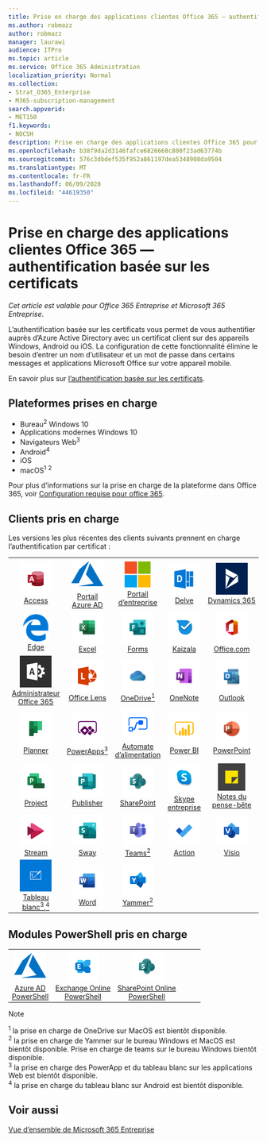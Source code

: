 ```yaml
---
title: Prise en charge des applications clientes Office 365 — authentification basée sur les certificats
ms.author: robmazz
author: robmazz
manager: laurawi
audience: ITPro
ms.topic: article
ms.service: Office 365 Administration
localization_priority: Normal
ms.collection:
- Strat_O365_Enterprise
- M365-subscription-management
search.appverid:
- MET150
f1.keywords:
- NOCSH
description: Prise en charge des applications clientes Office 365 pour l’authentification basée sur les certificats.
ms.openlocfilehash: b38f9da2d3146fafce6826668c800f23ad63774b
ms.sourcegitcommit: 576c3dbdef535f952a861197dea5348908da9504
ms.translationtype: MT
ms.contentlocale: fr-FR
ms.lasthandoff: 06/09/2020
ms.locfileid: "44619350"
---
```

# <a name="office-365-client-app-support--certificate-based-authentication"></a>Prise en charge des applications clientes Office 365 — authentification basée sur les certificats

*Cet article est valable pour Office 365 Entreprise et Microsoft 365 Entreprise*.

L’authentification basée sur les certificats vous permet de vous authentifier auprès d’Azure Active Directory avec un certificat client sur des appareils Windows, Android ou iOS. La configuration de cette fonctionnalité élimine le besoin d’entrer un nom d’utilisateur et un mot de passe dans certains messages et applications Microsoft Office sur votre appareil mobile.

En savoir plus sur [l’authentification basée sur les certificats](https://docs.microsoft.com/azure/active-directory/authentication/active-directory-certificate-based-authentication-get-started).

## <a name="supported-platforms"></a>Plateformes prises en charge

 - Bureau<sup>2</sup> Windows 10
 - Applications modernes Windows 10
 - Navigateurs Web<sup>3</sup>
 - Android<sup>4</sup>
 - iOS
 - macOS<sup>1</sup> <sup>2</sup>

Pour plus d’informations sur la prise en charge de la plateforme dans Office 365, voir [Configuration requise pour office 365](https://products.office.com/office-system-requirements).

## <a name="supported-clients"></a>Clients pris en charge

Les versions les plus récentes des clients suivants prennent en charge l’authentification par certificat :

| | | | | | |
|:---:|:---:|:---:|:---:|:---:|:---:|
| ![Icône Access](media/o365-access-64x64.png) <br> [Access](https://products.office.com/access) | ![Icône Azure](media/o365-azure-64x64.png) <br> [Portail Azure AD <br>](https://azure.microsoft.com/features/azure-portal/) | ![Icône portail d’entreprise](media/o365-microsoft-64x64.png) <br> [Portail d’entreprise <br>](https://docs.microsoft.com/intune-user-help/sign-in-to-the-company-portal) | ![Icône Delve](media/o365-delve-64x64.png) <br> [Delve](https://products.office.com/business/intelligent-search) | ![Icône Dynamics 365](media/o365-dynamics365-64x64.png) <br> [Dynamics 365](https://dynamics.microsoft.com) 
| ![Icône de serveur Edge](media/o365-edge-64x64.png) <br> [Edge](https://www.microsoft.com/windows/microsoft-edge) | ![Icône Excel](media/o365-excel-64x64.png) <br> [Excel](https://products.office.com/excel) | ![Icône Forms](media/o365-forms-64x64.png) <br> [Forms](https://flow.microsoft.com/connectors/shared_microsoftforms/microsoft-forms/) | ![Icône Kaizala](media/o365-kaizala-64x64.png) <br> [Kaizala](https://products.office.com/en/business/microsoft-kaizala) | ![Icône Office.com](media/o365-office-64x64.png) <br> [Office.com](https://www.office.com/) 
| ![Icône d’administrateur Office 365](media/o365-o365admin-64x64.png) <br> [Administrateur Office 365 <br>](https://products.office.com/business/manage-office-365-admin-app) | ![Icône de l’objectif](media/o365-lens-64x64.png) <br> [Office Lens](https://www.microsoft.com/p/office-lens/9wzdncrfj3t8?activetab=pivot%3Aoverviewtab) | ![Icône OneDrive entreprise](media/o365-OneDrive-64x64.png) <br> [OneDrive<sup>1</sup>](https://products.office.com/onedrive-for-business/online-cloud-storage) |  ![Icône OneNote](media/o365-OneNote-64x64.png) <br> [OneNote](https://products.office.com/onenote) | ![Icône Outlook](media/o365-outlook-64x64.png) <br> [Outlook](https://products.office.com/outlook) 
| ![Icône planificateur](media/o365-planner-64x64.png) <br> [Planner](https://products.office.com/business/task-management-software) | ![Icône PowerApp](media/o365-powerapps-64x64.png) <br> [PowerApps<sup>3</sup>](https://powerapps.microsoft.com) | ![Icône de mise en marche automatique](media/o365-flow-64x64.png) <br> [Automate d’alimentation <br>](https://flow.microsoft.com) | ![Icône PowerBI](media/o365-powerbi-64x64.png) <br> [Power BI](https://powerbi.microsoft.com)| ![Icône PowerPoint](media/o365-powerpoint-64x64.png) <br> [PowerPoint](https://products.office.com/powerpoint) 
| ![Icône Project](media/o365-project-64x64.png) <br> [Project](https://products.office.com/project) | ![Icône Publisher](media/o365-publisher-64x64.png) <br> [Publisher](https://products.office.com/publisher) | ![Icône de SharePoint](media/o365-sharepoint-64x64.png) <br> [SharePoint](https://products.office.com/sharepoint) | ![Icône Skype Entreprise](media/o365-skypeforbusiness-64x64.png) <br> [Skype <br> entreprise](https://www.skype.com/business/) | ![Icône de pense-bête](media/o365-stickynotes-64x64.png) <br> [Notes du pense-bête](https://www.microsoft.com/p/microsoft-sticky-notes/9nblggh4qghw) 
| ![Icône Stream](media/o365-stream-64x64.png) <br> [Stream](https://stream.microsoft.com) | ![Icône Sway](media/o365-sway-64x64.png) <br> [Sway](https://sway.com) | ![Icône Teams](media/o365-teams-64x64.png) <br> [Teams<sup>2</sup>](https://products.office.com/microsoft-teams/group-chat-software) | ![Icône action](media/o365-todo-64x64.png) <br> [Action](https://todo.microsoft.com) | ![Icône Visio](media/o365-visio-64x64.png) <br> [Visio](https://products.office.com/visio/flowchart-software) 
| ![Icône de tableau blanc](media/o365-whiteboard-64x64.png) <br> [Tableau blanc<sup>3</sup>,<sup>4</sup>](https://whiteboard.microsoft.com/) | ![Icône Word](media/o365-word-64x64.png) <br> [Word](https://products.office.com/word) | ![Icône Yammer](media/o365-yammer-64x64.png) <br> [Yammer<sup>2</sup>](https://products.office.com/yammer/yammer-overview) |

## <a name="supported-powershell-modules"></a>Modules PowerShell pris en charge

| | | | | | |
|:---:|:---:|:---:|:---:|:---:|:---:|
| ![Icône Azure](media/o365-azure-64x64.png) <br> [Azure AD <br> PowerShell](https://docs.microsoft.com/powershell/azure/active-directory/overview?view=azureadps-2.0) | ![Icône Exchange](media/o365-exchange-64x64.png) <br> [Exchange Online <br> PowerShell](https://docs.microsoft.com/powershell/exchange/exchange-online/exchange-online-powershell?view=exchange-ps) | ![Icône de SharePoint](media/o365-sharepoint-64x64.png) <br> [SharePoint Online <br> PowerShell](https://docs.microsoft.com/powershell/sharepoint/sharepoint-online/connect-sharepoint-online)

> [!NOTE]
> <sup>1</sup> la prise en charge de OneDrive sur MacOS est bientôt disponible. <br>
> <sup>2</sup> la prise en charge de Yammer sur le bureau Windows et MacOS est bientôt disponible. Prise en charge de teams sur le bureau Windows bientôt disponible.<br>
> <sup>3</sup> la prise en charge des PowerApp et du tableau blanc sur les applications Web est bientôt disponible. <br>
> <sup>4</sup> la prise en charge du tableau blanc sur Android est bientôt disponible.

## <a name="see-also"></a>Voir aussi

[Vue d’ensemble de Microsoft 365 Entreprise](https://docs.microsoft.com/microsoft-365/enterprise/microsoft-365-overview)
